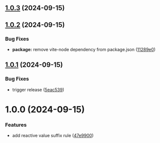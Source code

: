 ## [1.0.3](https://github.com/XeicuLy/eslint-plugin-reactive-value-suffix/compare/v1.0.2...v1.0.3) (2024-09-15)

## [1.0.2](https://github.com/XeicuLy/eslint-plugin-reactive-value-suffix/compare/v1.0.1...v1.0.2) (2024-09-15)


### Bug Fixes

* **package:** remove vite-node dependency from package.json ([11289e0](https://github.com/XeicuLy/eslint-plugin-reactive-value-suffix/commit/11289e009d0c7e598b022c1e68c88878df46f4de))

## [1.0.1](https://github.com/XeicuLy/eslint-plugin-reactive-value-suffix/compare/v1.0.0...v1.0.1) (2024-09-15)


### Bug Fixes

* trigger release ([5eac539](https://github.com/XeicuLy/eslint-plugin-reactive-value-suffix/commit/5eac539257dbf9842b2b98d2b23eb6197811815d))

# 1.0.0 (2024-09-15)


### Features

* add reactive value suffix rule ([47e9900](https://github.com/XeicuLy/eslint-plugin-reactive-value-suffix/commit/47e9900109aee3031f9be49a04d9f3d86c7ab0d8))
